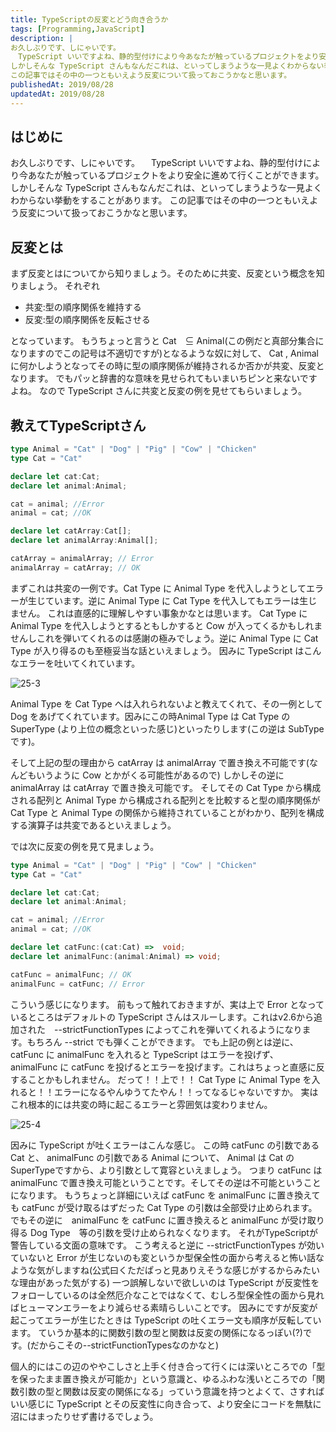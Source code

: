 ```yaml
---
title: TypeScriptの反変とどう向き合うか
tags: [Programming,JavaScript]
description: |
お久しぶりです、しにゃいです。
　TypeScript いいですよね、静的型付けにより今あなたが触っているプロジェクトをより安全に進めて行くことができます。
しかしそんな TypeScript さんもなんだこれは、といってしまうような一見よくわからない挙動をすることがあります。
この記事ではその中の一つともいえよう反変について扱っておこうかなと思います。
publishedAt: 2019/08/28
updatedAt: 2019/08/28
---
```


## はじめに
お久しぶりです、しにゃいです。
　TypeScript いいですよね、静的型付けにより今あなたが触っているプロジェクトをより安全に進めて行くことができます。
しかしそんな TypeScript さんもなんだこれは、といってしまうような一見よくわからない挙動をすることがあります。
この記事ではその中の一つともいえよう反変について扱っておこうかなと思います。

## 反変とは
まず反変とはについてから知りましょう。そのために共変、反変という概念を知りましょう。
それぞれ

* 共変:型の順序関係を維持する
* 反変:型の順序関係を反転させる

となっています。
もうちょっと言うと
Cat　⊆ Animal(この例だと真部分集合になりますのでこの記号は不適切ですが)となるような奴に対して、 Cat , Animal に何かしようとなってその時に型の順序関係が維持されるか否かが共変、反変となります。
でもパッと辞書的な意味を見せられてもいまいちピンと来ないですよね。
なので TypeScript さんに共変と反変の例を見せてもらいましょう。

## 教えてTypeScriptさん

```TypeScript
type Animal = "Cat" | "Dog" | "Pig" | "Cow" | "Chicken"
type Cat = "Cat"

declare let cat:Cat;
declare let animal:Animal;

cat = animal; //Error
animal = cat; //OK

declare let catArray:Cat[];
declare let animalArray:Animal[];

catArray = animalArray; // Error
animalArray = catArray; // OK
```

まずこれは共変の一例です。Cat Type に Animal Type を代入しようとしてエラーが生じています。逆に Animal Type に Cat Type を代入してもエラーは生じません。
これは直感的に理解しやすい事象かなとは思います。 Cat Type に Animal Type を代入しようとするともしかすると Cow が入ってくるかもしれませんしこれを弾いてくれるのは感謝の極みでしょう。逆に Animal Type に Cat Type が入り得るのも至極妥当な話といえましょう。
因みに TypeScript はこんなエラーを吐いてくれています。

![25-3](//images.ctfassets.net/6ib5avrqb1b0/1msn5WjAoHOJN763fzU8zD/ead548268146ad69250a721b1455fd30/25-3.png)

Animal Type を Cat Type へは入れられないよと教えてくれて、その一例として Dog をあげてくれています。因みにこの時Animal Type は Cat Type の SuperType (より上位の概念といった感じ)といったりします(この逆は SubTypeです)。

そして上記の型の理由から catArray は animalArray で置き換え不可能です(なんどもいうように Cow とかがくる可能性があるので)
しかしその逆に animalArray は catArray で置き換え可能です。
そしてその Cat Type から構成される配列と Animal Type から構成される配列とを比較すると型の順序関係が Cat Type と Animal Type の関係から維持されていることがわかり、配列を構成する演算子は共変であるといえましょう。

では次に反変の例を見て見ましょう。

```TypeScript
type Animal = "Cat" | "Dog" | "Pig" | "Cow" | "Chicken"
type Cat = "Cat"

declare let cat:Cat;
declare let animal:Animal;

cat = animal; //Error
animal = cat; //OK

declare let catFunc:(cat:Cat) =>  void;
declare let animalFunc:(animal:Animal) => void;

catFunc = animalFunc; // OK
animalFunc = catFunc; // Error
```

こういう感じになります。
前もって触れておきますが、実は上で Error となっているところはデフォルトの TypeScript さんはスルーします。これはv2.6から追加された　--strictFunctionTypes によってこれを弾いてくれるようになります。もちろん --strict でも弾くことができます。
でも上記の例とは逆に、catFunc に animalFunc を入れると TypeScript はエラーを投げず、 animalFunc に catFunc を投げるとエラーを投げます。これはちょっと直感に反することかもしれません。
だって！！上で！！ Cat Type に Animal Type を入れると！！エラーになるやんゆうてたやん！！ってなるじゃないですか。
実はこれ根本的には共変の時に起こるエラーと雰囲気は変わりません。

![25-4](//images.ctfassets.net/6ib5avrqb1b0/5HXXgn59pnCMu4TivUSa5y/2b79263a86498d5a85e78929ef87fb5c/25-4.png)

因みに TypeScript が吐くエラーはこんな感じ。
この時 catFunc の引数である Cat と、 animalFunc の引数である Animal について、 Animal は Cat のSuperTypeですから、より引数として寛容といえましょう。
つまり catFunc は animalFunc で置き換え可能ということです。そしてその逆は不可能ということになります。
もうちょっと詳細にいえば catFunc を animalFunc に置き換えても catFunc が受け取るはずだった Cat Type の引数は全部受け止められます。
でもその逆に　animalFunc を catFunc に置き換えると animalFunc が受け取り得る Dog Type　等の引数を受け止められなくなります。
それがTypeScriptが警告している文面の意味です。
こう考えると逆に --strictFunctionTypes が効いていないと Error が生じないのも変というか型保全性の面から考えると怖い話なような気がしますね(公式曰くただぱっと見ありえそうな感じがするからみたいな理由があった気がする)
一つ誤解しないで欲しいのは TypeScript が反変性をフォローしているのは全然厄介なことではなくて、むしろ型保全性の面から見ればヒューマンエラーをより減らせる素晴らしいことです。
因みにですが反変が起こってエラーが生じたときは TypeScript の吐くエラー文も順序が反転しています。
ていうか基本的に関数引数の型と関数は反変の関係になるっぽい(?)です。(だからこその--strictFunctionTypesなのかなと)

個人的にはこの辺のややこしさと上手く付き合って行くには深いところでの「型を保ったまま置き換えが可能か」という意識と、ゆるふわな浅いところでの「関数引数の型と関数は反変の関係になる」っていう意識を持つとよくて、さすればいい感じに TypeScript とその反変性に向き合って、より安全にコードを無駄に沼にはまったりせず書けるでしょう。